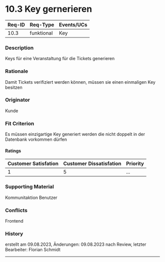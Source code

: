 # 10.3 Key gernerieren

| Req-ID | Req-Type | Events/UCs |
|--------|----------|------------|
| 10.3   |funktional|Key         |

### Description
Keys für eine Veranstaltung für die Tickets generieren 

### Rationale
Damit Tickets verifiziert werden können, müssen sie einen einmaligen Key besitzen 

### Originator
Kunde

### Fit Criterion
Es müssen einzigartige Key generiert werden die nicht doppelt in der Datenbank vorkommen dürfen

#### Ratings
| Customer Satisfation | Customer Dissatisfation | Priority |
|----------------------|-------------------------|----------|
| 1                    | 5                       | ...      |

### Supporting Material
Kommunitaktion Benutzer

### Conflicts
Frontend

### History
erstellt am 09.08.2023, Änderungen: 09.08.2023 nach Review, letzter Bearbeiter: Florian Schmidt

---
